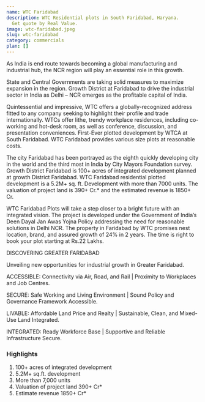 ```yaml
---
name: WTC Faridabad
description: WTC Residential plots in South Faridabad, Haryana.
  Get quote by Real Value.
image: wtc-faridabad.jpeg
slug: wtc-faridabad
category: commercials
plan: []
---
```


As India is end route towards becoming a global manufacturing and industrial hub, the NCR region will play an essential role in this growth.

State and Central Governments are taking solid measures to maximize expansion in the region. Growth District at Faridabad to drive the industrial sector in India as Delhi – NCR emerges as the profitable capital of India.

Quintessential and impressive, WTC offers a globally-recognized address fitted to any company seeking to highlight their profile and trade internationally. WTCs offer lithe, trendy workplace residences, including co-working and hot-desk room, as well as conference, discussion, and presentation conveniences. First-Ever plotted development by WTCA at South Faridabad. WTC Faridabad provides various size plots at reasonable costs.

The city Faridabad has been portrayed as the eighth quickly developing city in the world and the third most in India by City Mayors Foundation survey. Growth District Faridabad is 100+ acres of integrated development planned at growth District Faridabad. WTC Faridabad residential plotted development is a 5.2M+ sq. ft. Development with more than 7000 units. The valuation of project land is 390+ Cr.\* and the estimated revenue is 1850+ Cr.

WTC Faridabad Plots will take a step closer to a bright future with an integrated vision. The project is developed under the Government of India’s Deen Dayal Jan Awas Yojna Policy addressing the need for reasonable solutions in Delhi NCR. The property in Faridabad by WTC promises nest location, brand, and assured growth of 24% in 2 years. The time is right to book your plot starting at Rs.22 Lakhs.

DISCOVERING GREATER FARIDABAD

Unveiling new opportunities for industrial growth in Greater Faridabad.

ACCESSIBLE: Connectivity via Air, Road, and Rail | Proximity to Workplaces and Job Centres.

SECURE: Safe Working and Living Environment | Sound Policy and Governance Framework Accessible.

LIVABLE: Affordable Land Price and Realty | Sustainable, Clean, and Mixed-Use Land Integrated.

INTEGRATED: Ready Workforce Base | Supportive and Reliable Infrastructure Secure.

### Highlights

1. 100+ acres of integrated development
1. 5.2M+ sq.ft. development
1. More than 7,000 units
1. Valuation of project land 390+ Cr\*
1. Estimate revenue 1850+ Cr\*
